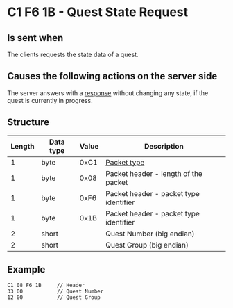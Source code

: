 ﻿# C1 F6 1B - Quest State Request

## Is sent when
The clients requests the state data of a quest.


## Causes the following actions on the server side
The server answers with a [response](<C1F61B - Quest State Response (by server).md>) without changing any state,
if the quest is currently in progress.


## Structure

|  Length  | Data type | Value | Description |
|----------|---------|-------------|---------|
| 1 | byte | 0xC1   | [Packet type](PacketTypes.md) |
| 1 | byte | 0x08   | Packet header - length of the packet |
| 1 | byte | 0xF6   | Packet header - packet type identifier |
| 1 | byte | 0x1B   | Packet header - packet type identifier |
| 2 | short |       | Quest Number (big endian) |
| 2 | short |       | Quest Group (big endian) |

## Example
```
C1 08 F6 1B     // Header
33 00           // Quest Number
12 00           // Quest Group
```
